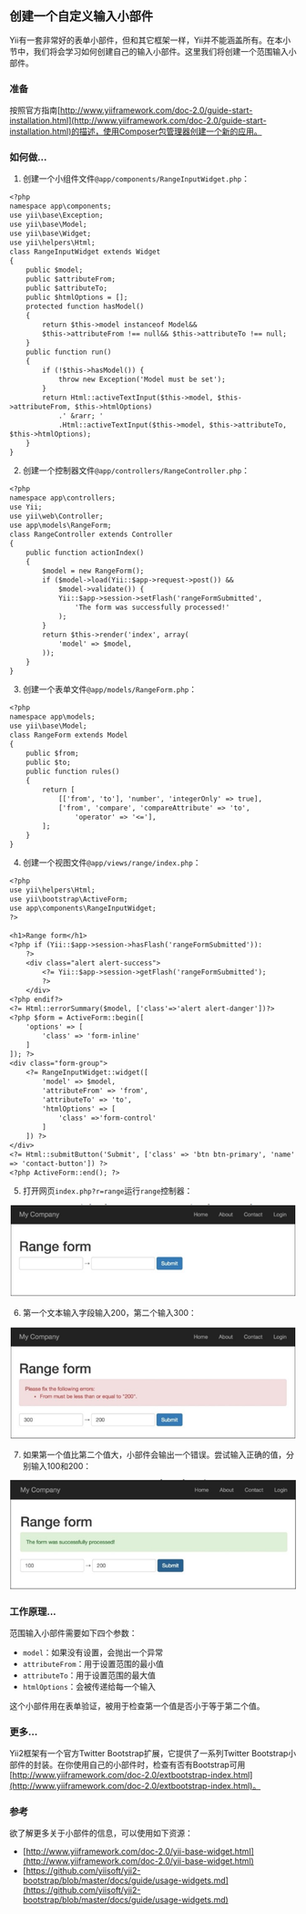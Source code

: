 ## 创建一个自定义输入小部件

Yii有一套非常好的表单小部件，但和其它框架一样，Yii并不能涵盖所有。在本小节中，我们将会学习如何创建自己的输入小部件。这里我们将创建一个范围输入小部件。

### 准备

按照官方指南[http://www.yiiframework.com/doc-2.0/guide-start-installation.html](http://www.yiiframework.com/doc-2.0/guide-start-installation.html)的描述，使用Composer包管理器创建一个新的应用。

### 如何做...

1. 创建一个小组件文件`@app/components/RangeInputWidget.php`：

```
<?php
namespace app\components;
use yii\base\Exception;
use yii\base\Model;
use yii\base\Widget;
use yii\helpers\Html;
class RangeInputWidget extends Widget
{
    public $model;
    public $attributeFrom;
    public $attributeTo;
    public $htmlOptions = [];
    protected function hasModel()
    {
        return $this->model instanceof Model&&
        $this->attributeFrom !== null&& $this->attributeTo !== null;
    }
    public function run()
    {
        if (!$this->hasModel()) {
            throw new Exception('Model must be set');
        }
        return Html::activeTextInput($this->model, $this->attributeFrom, $this->htmlOptions) 
            .' &rarr; ' 
            .Html::activeTextInput($this->model, $this->attributeTo, $this->htmlOptions);
    }
}
```

2. 创建一个控制器文件`@app/controllers/RangeController.php`：

```
<?php
namespace app\controllers;
use Yii;
use yii\web\Controller;
use app\models\RangeForm;
class RangeController extends Controller
{
    public function actionIndex()
    {
        $model = new RangeForm();
        if ($model->load(Yii::$app->request->post()) &&
            $model->validate()) {
            Yii::$app->session->setFlash('rangeFormSubmitted',
                'The form was successfully processed!'
            );
        }
        return $this->render('index', array(
            'model' => $model,
        ));
    }
}
```

3. 创建一个表单文件`@app/models/RangeForm.php`：

```
<?php
namespace app\models;
use yii\base\Model;
class RangeForm extends Model
{
    public $from;
    public $to;
    public function rules()
    {
        return [
            [['from', 'to'], 'number', 'integerOnly' => true],
            ['from', 'compare', 'compareAttribute' => 'to',
                'operator' => '<='],
        ];
    }
}
```

4. 创建一个视图文件`@app/views/range/index.php`：

```
<?php
use yii\helpers\Html;
use yii\bootstrap\ActiveForm;
use app\components\RangeInputWidget;
?>

<h1>Range form</h1>
<?php if (Yii::$app->session->hasFlash('rangeFormSubmitted')):
    ?>
    <div class="alert alert-success">
        <?= Yii::$app->session->getFlash('rangeFormSubmitted');
        ?>
    </div>
<?php endif?>
<?= Html::errorSummary($model, ['class'=>'alert alert-danger'])?>
<?php $form = ActiveForm::begin([
    'options' => [
        'class' => 'form-inline'
    ]
]); ?>
<div class="form-group">
    <?= RangeInputWidget::widget([
        'model' => $model,
        'attributeFrom' => 'from',
        'attributeTo' => 'to',
        'htmlOptions' => [
            'class' =>'form-control'
        ]
    ]) ?>
</div>
<?= Html::submitButton('Submit', ['class' => 'btn btn-primary', 'name' => 'contact-button']) ?>
<?php ActiveForm::end(); ?>

```

5. 打开网页`index.php?r=range`运行`range`控制器：

![](../images/409.png)

6. 第一个文本输入字段输入200，第二个输入300：

![](../images/410.png)

7. 如果第一个值比第二个值大，小部件会输出一个错误。尝试输入正确的值，分别输入100和200：

![](../images/411.png)

### 工作原理...

范围输入小部件需要如下四个参数：

- `model`：如果没有设置，会抛出一个异常
- `attributeFrom`：用于设置范围的最小值
- `attributeTo`：用于设置范围的最大值
- `htmlOptions`：会被传递给每一个输入

这个小部件用在表单验证，被用于检查第一个值是否小于等于第二个值。

### 更多...

Yii2框架有一个官方Twitter Bootstrap扩展，它提供了一系列Twitter Bootstrap小部件的封装。在你使用自己的小部件时，检查有否有Bootstrap可用[http://www.yiiframework.com/doc-2.0/extbootstrap-index.html](http://www.yiiframework.com/doc-2.0/extbootstrap-index.html)。

### 参考

欲了解更多关于小部件的信息，可以使用如下资源：

- [http://www.yiiframework.com/doc-2.0/yii-base-widget.html](http://www.yiiframework.com/doc-2.0/yii-base-widget.html)
- [https://github.com/yiisoft/yii2-bootstrap/blob/master/docs/guide/usage-widgets.md](https://github.com/yiisoft/yii2-bootstrap/blob/master/docs/guide/usage-widgets.md)